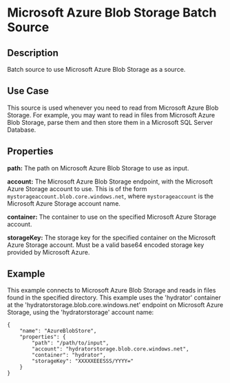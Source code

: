# Microsoft Azure Blob Storage Batch Source

Description
-----------

Batch source to use Microsoft Azure Blob Storage as a source.

Use Case
--------

This source is used whenever you need to read from Microsoft Azure Blob Storage. For
example, you may want to read in files from Microsoft Azure Blob Storage, parse them and
then store them in a Microsoft SQL Server Database.

Properties
----------

**path:** The path on Microsoft Azure Blob Storage to use as input.

**account:** The Microsoft Azure Blob Storage endpoint, with the Microsoft Azure Storage
account to use. This is of the form `mystorageaccount.blob.core.windows.net`, where
`mystorageaccount` is the Microsoft Azure Storage account name.

**container:** The container to use on the specified Microsoft Azure Storage account.

**storageKey:** The storage key for the specified container on the Microsoft Azure Storage account. 
Must be a valid base64 encoded storage key provided by Microsoft Azure.

Example
-------

This example connects to Microsoft Azure Blob Storage and reads in files found in the
specified directory. This example uses the 'hydrator' container at the
'hydratorstorage.blob.core.windows.net' endpoint on Microsoft Azure Storage, using the
'hydratorstorage' account name:

    {
        "name": "AzureBlobStore",
        "properties": {
            "path": "/path/to/input",
            "account": "hydratorstorage.blob.core.windows.net",
            "container": "hydrator",
            "storageKey": "XXXXXEEESSS/YYYY="
        }
    }
